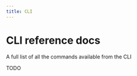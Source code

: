 ```yaml
---
title: CLI
---
```


# CLI reference docs

A full list of all the commands available from the CLI

TODO
